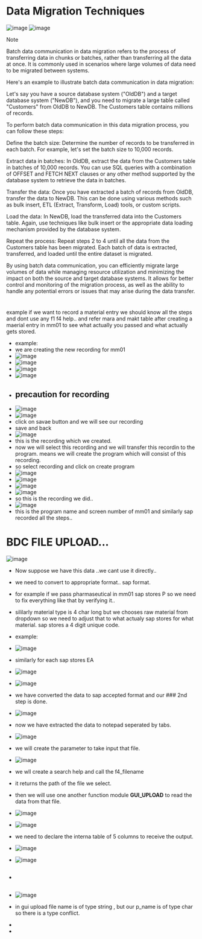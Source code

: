 # Data Migration Techniques

![image](https://github.com/bhuvabhavik/MY-ABAP-CHEATSHEET/assets/49744703/15cc9e8e-a4a5-46f6-bd2f-9c9e70bd8dc3)
![image](https://github.com/bhuvabhavik/MY-ABAP-CHEATSHEET/assets/49744703/fd3f4f86-19a1-4e9d-ae32-5b471ea951e1)


>[!NOTE]
>Batch data communication in data migration refers to the process of transferring data in chunks or batches, rather than transferring all the data at once. It is commonly used in scenarios where large volumes of data need to be migrated between systems.
>
>Here's an example to illustrate batch data communication in data migration:
>
>Let's say you have a source database system ("OldDB") and a target database system ("NewDB"), and you need to migrate a large table called "Customers" from OldDB to NewDB. The Customers table contains millions of records.
>
>To perform batch data communication in this data migration process, you can follow these steps:
>
>Define the batch size: Determine the number of records to be transferred in each batch. For example, let's set the batch size to 10,000 records.
>
>Extract data in batches: In OldDB, extract the data from the Customers table in batches of 10,000 records. You can use SQL queries with a combination of OFFSET and FETCH NEXT clauses or any other method supported by the database system to retrieve the data in batches.
>
>Transfer the data: Once you have extracted a batch of records from OldDB, transfer the data to NewDB. This can be done using various methods such as bulk insert, ETL (Extract, Transform, Load) tools, or custom scripts.
>
>Load the data: In NewDB, load the transferred data into the Customers table. Again, use techniques like bulk insert or the appropriate data loading mechanism provided by the database system.
>
>Repeat the process: Repeat steps 2 to 4 until all the data from the Customers table has been migrated. Each batch of data is extracted, transferred, and loaded until the entire dataset is migrated.
>
>By using batch data communication, you can efficiently migrate large volumes of data while managing resource utilization and minimizing the impact on both the source and target database systems. It allows for better control and monitoring of the migration process, as well as the ability to handle any potential errors or issues that may arise during the data transfer.


#
example
if we want to record a material entry we should know all the steps and dont use any f1 f4 help..
and refer mara and makt table after creating a maerial entry in mm01 to see what actually you passed and what actually gets stored.

- example:
- we are creating the new recording for mm01
- ![image](https://github.com/bhuvabhavik/MY-ABAP-CHEATSHEET/assets/49744703/d2fa2a33-cc0a-4cd7-8f08-f4d1754978c1)
- ![image](https://github.com/bhuvabhavik/MY-ABAP-CHEATSHEET/assets/49744703/a42d0c8c-f323-4348-bb74-949849f81e6e)
- ![image](https://github.com/bhuvabhavik/MY-ABAP-CHEATSHEET/assets/49744703/5fa27696-b82b-4312-a72e-aba2b51429fc)
- ![image](https://github.com/bhuvabhavik/MY-ABAP-CHEATSHEET/assets/49744703/6dfa9942-843b-40ec-8405-320498f61033)
- ## precaution for recording
- ![image](https://github.com/bhuvabhavik/MY-ABAP-CHEATSHEET/assets/49744703/10006478-58ad-4ace-b3d2-1a93962355d9)
- ![image](https://github.com/bhuvabhavik/MY-ABAP-CHEATSHEET/assets/49744703/c79e872d-4f81-47d6-8a9b-7db6f14abf10)
- click on savae button and we will see our recording
- save and back
- ![image](https://github.com/bhuvabhavik/MY-ABAP-CHEATSHEET/assets/49744703/b97698b6-3c88-4feb-b62f-3d54cb0f6871)
- this is the recording which we created.
- now we will select this recording and we will transfer this recordin to the program. means we will create the program which will consist of this recording.
- so select recording and click on create program
- ![image](https://github.com/bhuvabhavik/MY-ABAP-CHEATSHEET/assets/49744703/1275b2aa-ff63-4fee-9265-926e7b543f5b)
- ![image](https://github.com/bhuvabhavik/MY-ABAP-CHEATSHEET/assets/49744703/660e6b92-cf9d-46fc-9802-82b61889fc1e)
- ![image](https://github.com/bhuvabhavik/MY-ABAP-CHEATSHEET/assets/49744703/c0690871-76cc-4272-b429-17d6f9b68b93)
- ![image](https://github.com/bhuvabhavik/MY-ABAP-CHEATSHEET/assets/49744703/98e29db7-1cf3-493a-a111-eb0897e82b17)
- so this is the recording we did..
- ![image](https://github.com/bhuvabhavik/MY-ABAP-CHEATSHEET/assets/49744703/de2695b9-97a1-488c-a960-f9c5cd588f50)
- this is the program name and screen number of mm01 and similarly sap recorded all the steps..



#
# BDC FILE UPLOAD...


![image](https://github.com/bhuvabhavik/MY-ABAP-CHEATSHEET/assets/49744703/0cfb05ae-e1db-460f-9d40-f56f4dfd06d2)
- Now suppose we have this data ..we cant use it directly..
- we need to convert to appropriate format.. sap format.
- for example if we pass pharmaseutical in mm01 sap stores P so we need to fix everything like that by verifying it..
- sililarly material type is 4 char long but we chooses raw material from dropdown so we need to adjust that to what actualy sap stores for what material. sap stores a 4 digit unique code.
- example:
- ![image](https://github.com/bhuvabhavik/MY-ABAP-CHEATSHEET/assets/49744703/f93c97fb-0521-4df5-9337-62f012db54da)
- similarly for each sap stores EA
- ![image](https://github.com/bhuvabhavik/MY-ABAP-CHEATSHEET/assets/49744703/f1fbc7ba-7382-4a54-9480-d4aee862e2c9)
- ![image](https://github.com/bhuvabhavik/MY-ABAP-CHEATSHEET/assets/49744703/288f885d-ffc1-47b9-8c24-8f35cc7ff900)
- we have converted the data to sap accepted format and our ### 2nd step is done.
- ![image](https://github.com/bhuvabhavik/MY-ABAP-CHEATSHEET/assets/49744703/d99d5e06-4681-4c07-b3e7-d91075159d70)
- now we have extracted the data to notepad seperated by tabs.
- ![image](https://github.com/bhuvabhavik/MY-ABAP-CHEATSHEET/assets/49744703/73677ce1-60f3-4a88-877d-9f34cead1179)
- we will create the parameter to take input that file.
- ![image](https://github.com/bhuvabhavik/MY-ABAP-CHEATSHEET/assets/49744703/d27cfae9-e833-4adc-a8f8-d1b6558b4c72)
- we wll create a search help and call the f4_filename
- it returns the path of the file we select.
- then we will use one another function module **GUI_UPLOAD** to read the data from that file.
- ![image](https://github.com/bhuvabhavik/MY-ABAP-CHEATSHEET/assets/49744703/93249b20-9f1a-41f4-b6d5-8c7d03064a78)
- ![image](https://github.com/bhuvabhavik/MY-ABAP-CHEATSHEET/assets/49744703/7e00aa07-cf51-4cc4-b1bd-d5e7d7131739)
- we need to declare the interna table of 5 columns to receive the output.
- ![image](https://github.com/bhuvabhavik/MY-ABAP-CHEATSHEET/assets/49744703/b9f03898-7266-4267-aac4-015ac3df6b90)
- ![image](https://github.com/bhuvabhavik/MY-ABAP-CHEATSHEET/assets/49744703/362b9fcf-e8a1-4f9c-b345-0930ebd2850d)
- ##
- ![image](https://github.com/bhuvabhavik/MY-ABAP-CHEATSHEET/assets/49744703/cd3cdebc-38d2-493b-b96f-5a70cbb60db4)
- in gui upload file name is of type string , but our p_name is of type char so there is a type conflict.

- 








- 










